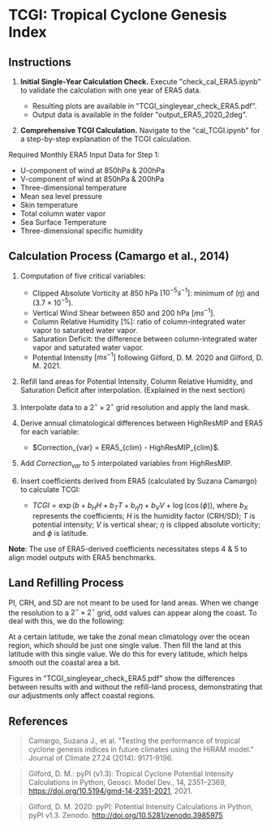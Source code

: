 # TCGI: Tropical Cyclone Genesis Index

## Instructions

1. **Initial Single-Year Calculation Check.** Execute "check_cal_ERA5.ipynb" to validate the calculation with one year of ERA5 data.
   - Resulting plots are available in "TCGI_singleyear_check_ERA5.pdf".
   - Output data is available in the folder "output_ERA5_2020_2deg".

2. **Comprehensive TCGI Calculation.** Navigate to the "cal_TCGI.ipynb" for a step-by-step explanation of the TCGI calculation.

Required Monthly ERA5 Input Data for Step 1:
- U-component of wind at 850hPa & 200hPa
- V-component of wind at 850hPa & 200hPa
- Three-dimensional temperature
- Mean sea level pressure
- Skin temperature
- Total column water vapor
- Sea Surface Temperature
- Three-dimensional specific humidity

## Calculation Process (Camargo et al., 2014)
1. Computation of five critical variables:
    - Clipped Absolute Vorticity at 850 hPa $[10^{-5} s^{-1}]$: minimum of $(\eta)$ and $(3.7 \times 10^{-5})$.
    - Vertical Wind Shear between 850 and 200 hPa $[m s^{-1}]$.
    - Column Relative Humidity [\%]: ratio of column-integrated water vapor to saturated water vapor.
    - Saturation Deficit: the difference between column-integrated water vapor and saturated water vapor.
    - Potential Intensity $[m s^{-1}]$ following Gilford, D. M. 2020 and Gilford, D. M. 2021.

2. Refill land areas for Potential Intensity, Column Relative Humidity, and Saturation Deficit after interpolation. (Explained in the next section)
3. Interpolate data to a $2^\circ \times 2^\circ$ grid resolution and apply the land mask.
4. Derive annual climatological differences between HighResMIP and ERA5 for each variable:
   - $Correction_{var} = ERA5_{clim} - HighResMIP_{clim}\$.
5. Add $Correction_{var}$ to 5 interpolated variables from HighResMIP.
6. Insert coefficients derived from ERA5 (calculated by Suzana Camargo) to calculate TCGI:
   - $TCGI = \exp(b+b_H H+b_T T+b_{\eta} \eta+b_V V+\log(\cos(\phi))$, where $b_X$ represents the coefficients; $H$ is the humidity factor (CRH/SD); $T$ is potential intensity; $V$ is vertical shear; $\eta$ is clipped absolute vorticity; and $\phi$ is latitude.

**Note**: The use of ERA5-derived coefficients necessitates steps 4 & 5 to align model outputs with ERA5 benchmarks.

## Land Refilling Process
PI, CRH, and SD are not meant to be used for land areas. When we change the resolution to a $2^\circ \times 2^\circ$ grid, odd values can appear along the coast. To deal with this, we do the following:

At a certain latitude, we take the zonal mean climatology over the ocean region, which should be just one single value. Then fill the land at this latitude with this single value. We do this for every latitude, which helps smooth out the coastal area a bit.

Figures in "TCGI_singleyear_check_ERA5.pdf" show the differences between results with and without the refill-land process, demonstrating that our adjustments only affect coastal regions.

## References

> Camargo, Suzana J., et al. "Testing the performance of tropical cyclone genesis indices in future climates using the HiRAM model." Journal of Climate 27.24 (2014): 9171-9196.

> Gilford, D. M.: pyPI (v1.3): Tropical Cyclone Potential Intensity Calculations in Python, Geosci. Model Dev., 14, 2351–2369, https://doi.org/10.5194/gmd-14-2351-2021, 2021.

> Gilford, D. M. 2020: pyPI: Potential Intensity Calculations in Python, pyPI v1.3. Zenodo. http://doi.org/10.5281/zenodo.3985975

